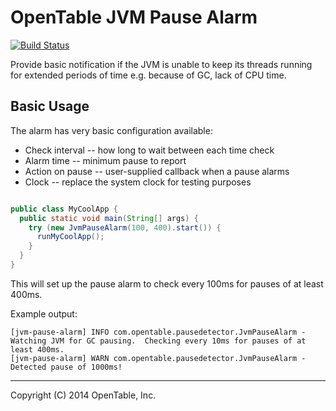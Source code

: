 OpenTable JVM Pause Alarm
=========================

[![Build Status](https://travis-ci.org/opentable/otj-pausedetector.svg)](https://travis-ci.org/opentable/otj-pausedetector)

Provide basic notification if the JVM is unable to keep its threads running for extended periods of time
e.g. because of GC, lack of CPU time.

Basic Usage
-----------

The alarm has very basic configuration available:
* Check interval -- how long to wait between each time check
* Alarm time -- minimum pause to report
* Action on pause -- user-supplied callback when a pause alarms
* Clock -- replace the system clock for testing purposes

```java

public class MyCoolApp {
  public static void main(String[] args) {
    try (new JvmPauseAlarm(100, 400).start()) {
      runMyCoolApp();
    }
  }
}

```

This will set up the pause alarm to check every 100ms for pauses of at least 400ms.

Example output:
```
[jvm-pause-alarm] INFO com.opentable.pausedetector.JvmPauseAlarm - Watching JVM for GC pausing.  Checking every 10ms for pauses of at least 400ms.
[jvm-pause-alarm] WARN com.opentable.pausedetector.JvmPauseAlarm - Detected pause of 1000ms!
```

----
Copyright (C) 2014 OpenTable, Inc.
